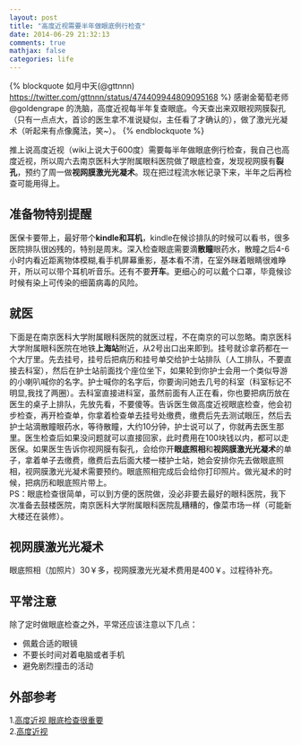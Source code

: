 ```yaml
---
layout: post
title: "高度近视需要半年做眼底例行检查"
date: 2014-06-29 21:32:13
comments: true
mathjax: false
categories: life
---
```

{% blockquote 如月中天(‏@gttnnn) https://twitter.com/gttnnn/status/474409944809095168 %}
感谢金葡萄老师 @goldengrape 的洗脑，高度近视每半年复查眼底。今天查出来双眼视网膜裂孔（只有一点点大，首诊的医生拿不准说疑似，主任看了才确认的），做了激光光凝术（听起来有点像魔法，笑~）。
{% endblockquote %}

推上说高度近视（wiki上说大于600度）需要每半年做眼底例行检查，我自己也高度近视，所以周六去南京医科大学附属眼科医院做了眼底检查，发现视网膜有**裂孔**，预约了周一做**视网膜激光光凝术**。现在把过程流水帐记录下来，半年之后再检查可能用得上。

<!--more-->

## 准备物特别提醒
医保卡要带上，最好带个**kindle和耳机**，kindle在候诊排队的时候可以看书，很多医院排队很凶残的，特别是周末。深入检查眼底需要滴**散瞳**眼药水，散瞳之后4-6小时内看近距离物体模糊,看手机屏幕重影，基本看不清，在室外眯着眼睛很难睁开，所以可以带个耳机听音乐。还有不要**开车**。更细心的可以戴个口罩，毕竟候诊时候有染上可传染的细菌病毒的风险。

## 就医
下面是在南京医科大学附属眼科医院的就医过程，不在南京的可以忽略。南京医科大学附属眼科医院在地铁**上海站**附近，从2号出口出来即到。挂号就诊拿药都在一个大厅里。先去挂号，挂号后把病历和挂号单交给护士站排队（人工排队，不要直接去科室），然后在护士站前面找个座位坐下，如果轮到你护士会用一个类似导游的小喇叭喊你的名字。护士喊你的名字后，你要询问她去几号的科室（科室标记不明显,我找了两圈）。去科室直接进科室，虽然前面有人正在看，你也要把病历放在医生的桌子上排队，先放先看，不要傻等。告诉医生做高度近视眼底检查，他会初步检查，再开检查单，你拿着检查单去挂号处缴费，缴费后先去测试眼压，然后去护士站滴散瞳眼药水，等待散瞳，大约10分钟，护士说可以了，你就再去医生那里。医生检查后如果没问题就可以直接回家，此时费用在100块钱以内，都可以走医保。如果医生告诉你视网膜有裂孔，会给你开**眼底照相**和**视网膜激光光凝术**的单子，拿着单子去缴费，缴费后去后面大楼一楼护士站，她会安排你先去做眼底照相，视网膜激光光凝术需要预约。眼底照相完成后会给你打印照片。做光凝术的时候，把病历和眼底照片带上。  
PS：眼底检查很简单，可以到方便的医院做，没必非要去最好的眼科医院，我下次准备去鼓楼医院，南京医科大学附属眼科医院乱糟糟的，像菜市场一样（可能新大楼还在装修）。

## 视网膜激光光凝术
眼底照相（加照片）30￥多，视网膜激光光凝术费用是400￥。过程待补充。


## 平常注意
除了定时做眼底检查之外，平常还应该注意以下几点：

+  佩戴合适的眼镜
+  不要长时间对着电脑或者手机
+  避免剧烈撞击的活动

##  外部参考
1.[高度近视 眼底检查很重要](http://www.kqeye.com/article/2164.html)  
2.[高度近视](http://cht.a-hospital.com/w/%E9%AB%98%E5%BA%A6%E8%BF%91%E8%A7%86)  

